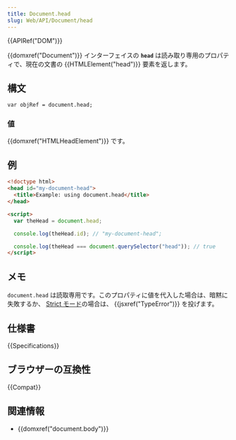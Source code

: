 ```yaml
---
title: Document.head
slug: Web/API/Document/head
---
```


{{APIRef("DOM")}}

{{domxref("Document")}} インターフェイスの **`head`** は読み取り専用のプロパティで、現在の文書の {{HTMLElement("head")}} 要素を返します。

## 構文

```
var objRef = document.head;
```

### 値

{{domxref("HTMLHeadElement")}} です。

## 例

```html
<!doctype html>
<head id="my-document-head">
  <title>Example: using document.head</title>
</head>

<script>
  var theHead = document.head;

  console.log(theHead.id); // "my-document-head";

  console.log(theHead === document.querySelector("head")); // true
</script>
```

## メモ

`document.head` は読取専用です。このプロパティに値を代入した場合は、暗黙に失敗するか、 [Strict モード](/ja/docs/Web/JavaScript/Reference/Strict_mode)の場合は、 {{jsxref("TypeError")}} を投げます。

## 仕様書

{{Specifications}}

## ブラウザーの互換性

{{Compat}}

## 関連情報

- {{domxref("document.body")}}
